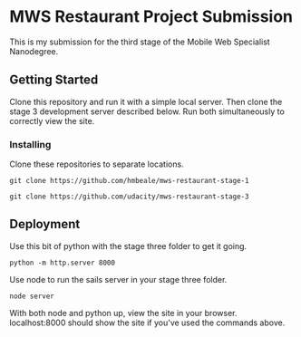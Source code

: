 # MWS Restaurant Project Submission
This is my submission for the third stage of the Mobile Web Specialist Nanodegree.


## Getting Started
Clone this repository and run it with a simple local server. Then clone the stage 3 development server described below. Run both simultaneously to correctly view the site.


### Installing
Clone these repositories to separate locations.
```
git clone https://github.com/hmbeale/mws-restaurant-stage-1
```
```
git clone https://github.com/udacity/mws-restaurant-stage-3
```


## Deployment
Use this bit of python with the stage three folder to get it going.
```
python -m http.server 8000
```
Use node to run the sails server in your stage three folder.
```
node server
```
With both node and python up, view the site in your browser. localhost:8000 should show the site if you've used the commands above.
